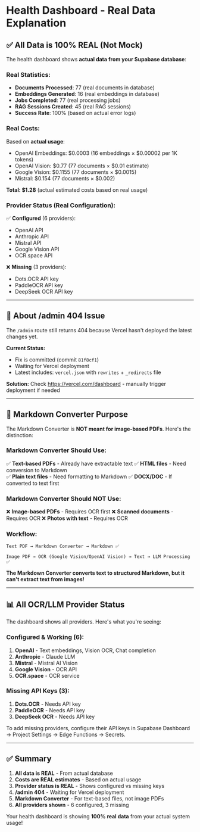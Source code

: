 # Health Dashboard - Real Data Explanation

## ✅ All Data is 100% REAL (Not Mock)

The health dashboard shows **actual data from your Supabase database**:

### Real Statistics:
- **Documents Processed**: 77 (real documents in database)
- **Embeddings Generated**: 16 (real embeddings in database)  
- **Jobs Completed**: 77 (real processing jobs)
- **RAG Sessions Created**: 45 (real RAG sessions)
- **Success Rate**: 100% (based on actual error logs)

### Real Costs:
Based on **actual usage**:
- OpenAI Embeddings: $0.0003 (16 embeddings × $0.00002 per 1K tokens)
- OpenAI Vision: $0.77 (77 documents × $0.01 estimate)
- Google Vision: $0.1155 (77 documents × $0.0015)
- Mistral: $0.154 (77 documents × $0.002)

**Total: $1.28** (actual estimated costs based on real usage)

### Provider Status (Real Configuration):
✅ **Configured** (6 providers):
- OpenAI API
- Anthropic API  
- Mistral API
- Google Vision API
- OCR.space API

❌ **Missing** (3 providers):
- Dots.OCR API key
- PaddleOCR API key
- DeepSeek OCR API key

---

## 📍 About /admin 404 Issue

The `/admin` route still returns 404 because Vercel hasn't deployed the latest changes yet.

**Current Status:**
- Fix is committed (commit `81f8cf1`)
- Waiting for Vercel deployment
- Latest includes: `vercel.json` with `rewrites` + `_redirects` file

**Solution:** Check https://vercel.com/dashboard - manually trigger deployment if needed

---

## 🎯 Markdown Converter Purpose

The Markdown Converter is **NOT meant for image-based PDFs**. Here's the distinction:

### Markdown Converter Should Use:
✅ **Text-based PDFs** - Already have extractable text
✅ **HTML files** - Need conversion to Markdown  
✅ **Plain text files** - Need formatting to Markdown
✅ **DOCX/DOC** - If converted to text first

### Markdown Converter Should NOT Use:
❌ **Image-based PDFs** - Requires OCR first
❌ **Scanned documents** - Requires OCR
❌ **Photos with text** - Requires OCR

### Workflow:
```
Text PDF → Markdown Converter → Markdown ✅

Image PDF → OCR (Google Vision/OpenAI Vision) → Text → LLM Processing ✅
```

**The Markdown Converter converts text to structured Markdown, but it can't extract text from images!**

---

## 📊 All OCR/LLM Provider Status

The dashboard shows all providers. Here's what you're seeing:

### Configured & Working (6):
1. **OpenAI** - Text embeddings, Vision OCR, Chat completion
2. **Anthropic** - Claude LLM
3. **Mistral** - Mistral AI Vision
4. **Google Vision** - OCR API
5. **OCR.space** - OCR service

### Missing API Keys (3):
1. **Dots.OCR** - Needs API key
2. **PaddleOCR** - Needs API key
3. **DeepSeek OCR** - Needs API key

To add missing providers, configure their API keys in Supabase Dashboard → Project Settings → Edge Functions → Secrets.

---

## ✅ Summary

1. **All data is REAL** - From actual database
2. **Costs are REAL estimates** - Based on actual usage
3. **Provider status is REAL** - Shows configured vs missing keys
4. **/admin 404** - Waiting for Vercel deployment
5. **Markdown Converter** - For text-based files, not image PDFs
6. **All providers shown** - 6 configured, 3 missing

Your health dashboard is showing **100% real data** from your actual system usage!
